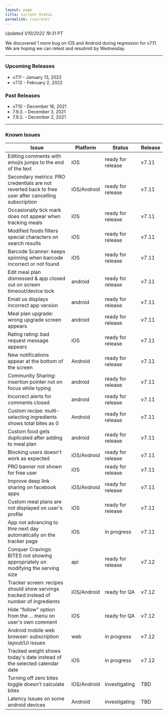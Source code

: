```yaml
---
layout: page
title: Current Status
permalink: /current/
---
```


_Updated 1/10/2022 19:31 PT_

We discovered 1 more bug on iOS and Android during regression for v7.11. We are hoping we can retest and resubmit by Wednesday. 

***

### Upcoming Releases
- v7.11   - January 13, 2022
- v7.12   - February 2, 2022
 
### Past Releases
- v7.10   - December 16, 2021
- 7.9.3.  - December 3, 2021
- 7.9.2.  - December 2, 2021

***

### Known Issues

|Issue                          |Platform   | Status    | Release           |
| ---                           | ---       | ---       | ---               |
|Editing comments with emojis jumps to the end of the text|iOS|ready for release| v7.11|
|Secondary metrics: PRO credentials are not reverted back to free user after cancelling subscription |iOS/Android|ready for release| v7.11|
|Occasionally tick mark does not appear when tracking meals |iOS|ready for release| v7.11|
|Modified foods filters special characters on search results |iOS|ready for release| v7.11|
|Barcode Scanner: keeps spinning when barcode incorrect or not found |iOS|ready for release| v7.11|
|Edit meal plan dismessed & app closed out on screen timeout/device lock |android|ready for release| v7.11|
|Email us displays incorrect app version|android|ready for release| v7.11|
|Meal plan upgrade: wrong upgrade screen appears|android|ready for release| v7.11|
|Rating rating: bad request message appears|iOS|ready for release| v7.11|
|New notifications appear at the bottom of the screen |Android|ready for release| v7.11|
|Community Sharing: insertion pointer not on focus while typing|android|ready for release| v7.11|
|Incorrect alerts for comments closed|android|ready for release| v7.11|
|Custom recipe: multi-selecting ingredients shows total bites as 0|Android|ready for release| v7.11|
|Custom food gets duplicated after adding to meal plan|android|ready for release| v7.11|
|Blocking users doesn't work as expected|iOS/Android|ready for release| v7.11|
|PRO banner not shown for free user|iOS|ready for release| v7.11|
|Improve deep link sharing on facebook apps|iOS/Android|ready for release| v7.11|
|Custom meal plans are not displayed on user's profile|iOS|ready for release| v7.11|
|App not advancing to thre next day automatically on the tracker page |iOS|in progress| v7.11|
|Conquer Cravings: BITES not showing appropriately on modifying the serving size|api|ready for release| v7.12|
|Tracker screen: recipes should show servings tracked instead of number of ingredients|iOS/Android|ready for QA| v7.12|
|Hide "follow" option from the ... menu on user's own comment|iOS|ready for QA| v7.12|
|Android mobile web browser: subscription layout/UI issues|web|in progress| v7.12|
|Tracked weight shows today's date instead of the selected calendar date|iOS|in progress| v7.12|
|Turning off zero bites toggle doesn't calculate bites|iOS/Android|investigating| TBD|
|Latency issues on some android devices|Android|investigating| TBD|

